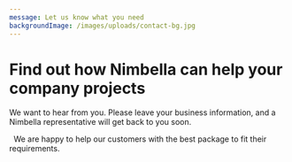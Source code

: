 ```yaml
---
message: Let us know what you need
backgroundImage: /images/uploads/contact-bg.jpg
---
```

# Find out how Nimbella can help your company projects

We want to hear from you. Please leave your business information, and a Nimbella representative will get back to you soon. 

  We are happy to help our customers with the best package to fit their requirements.
